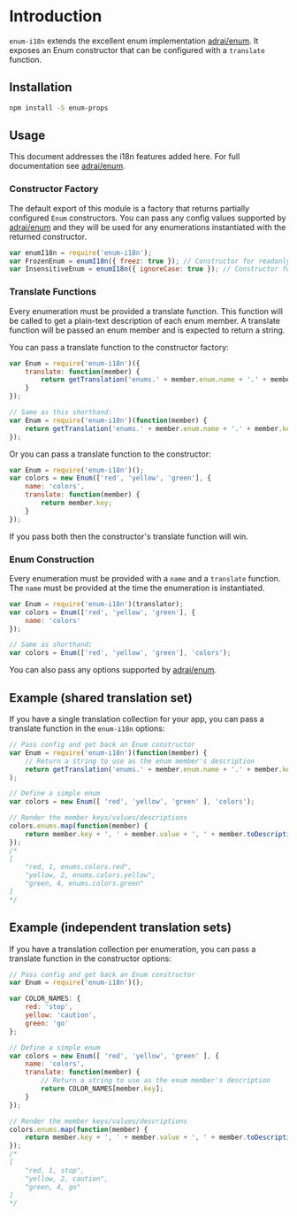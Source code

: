 # Introduction

`enum-i18n` extends the excellent enum implementation [adrai/enum](https://github.com/adrai/enum). It exposes an Enum constructor that can be configured with a `translate` function.


## Installation

```bash
npm install -S enum-props
```


## Usage

This document addresses the i18n features added here. For full documentation see [adrai/enum](https://github.com/adrai/enum).


### Constructor Factory

The default export of this module is a factory that returns partially configured `Enum` constructors. You can pass any config values supported by [adrai/enum](https://github.com/adrai/enum#usage) and they will be used for any enumerations instantiated with the returned constructor.

```js
var enumI18n = require('enum-i18n');
var FrozenEnum = enumI18n({ freez: true }); // Constructor for readonly enums
var InsensitiveEnum = enumI18n({ ignoreCase: true }); // Constructor for case insensitive enums
```


### Translate Functions

Every enumeration must be provided a translate function. This function will be called to get a plain-text description of each enum member. A translate function will be passed an enum member and is expected to return a string.

You can pass a translate function to the constructor factory:
```js
var Enum = require('enum-i18n')({
    translate: function(member) {
        return getTranslation('enums.' + member.enum.name + '.' + member.key);
    }
});

// Same as this shorthand:
var Enum = require('enum-i18n')(function(member) {
    return getTranslation('enums.' + member.enum.name + '.' + member.key);
});
```

Or you can pass a translate function to the constructor:
```js
var Enum = require('enum-i18n')();
var colors = new Enum(['red', 'yellow', 'green'], {
    name: 'colors',
    translate: function(member) {
        return member.key;
    }
});
```

If you pass both then the constructor's translate function will win.


### Enum Construction

Every enumeration must be provided with a `name` and a `translate` function. The `name` must be provided at the time the enumeration is instantiated.

```js
var Enum = require('enum-i18n')(translator);
var colors = Enum(['red', 'yellow', 'green'], {
    name: 'colors'
});

// Same as shorthand:
var colors = Enum(['red', 'yellow', 'green'], 'colors');
```

You can also pass any options supported by [adrai/enum](https://github.com/adrai/enum#usage).


## Example (shared translation set)

If you have a single translation collection for your app, you can pass a translate function in the `enum-i18n` options:

```js
// Pass config and get back an Enum constructor
var Enum = require('enum-i18n')(function(member) {
    // Return a string to use as the enum member's description
    return getTranslation('enums.' + member.enum.name + '.' + member.key);
);

// Define a simple enum
var colors = new Enum([ 'red', 'yellow', 'green' ], 'colors');

// Render the member keys/values/descriptions
colors.enums.map(function(member) {
    return member.key + ', ' + member.value + ', ' + member.toDescription();
});
/*
[
    "red, 1, enums.colors.red",
    "yellow, 2, enums.colors.yellow",
    "green, 4, enums.colors.green"
]
*/
```


## Example (independent translation sets)

If you have a translation collection per enumeration, you can pass a translate function in the constructor options:

```js
// Pass config and get back an Enum constructor
var Enum = require('enum-i18n')();

var COLOR_NAMES: {
    red: 'stop',
    yellow: 'caution',
    green: 'go'
};

// Define a simple enum
var colors = new Enum([ 'red', 'yellow', 'green' ], { 
    name: 'colors',
    translate: function(member) {
        // Return a string to use as the enum member's description
        return COLOR_NAMES[member.key];
    }
});

// Render the member keys/values/descriptions
colors.enums.map(function(member) {
    return member.key + ', ' + member.value + ', ' + member.toDescription();
});
/*
[
    "red, 1, stop",
    "yellow, 2, caution",
    "green, 4, go"
]
*/
```
